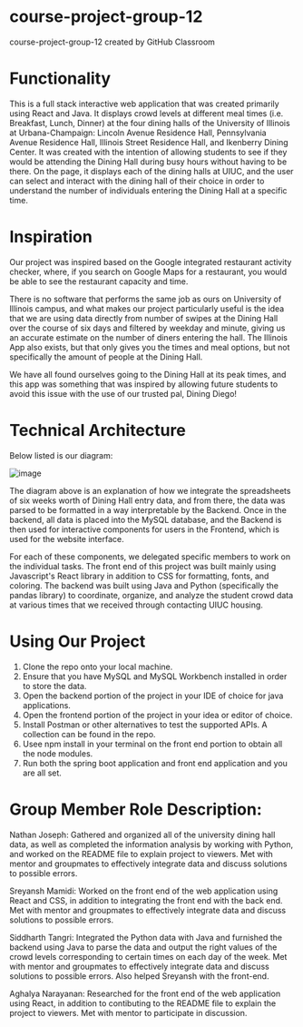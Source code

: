 # course-project-group-12
course-project-group-12 created by GitHub Classroom

# Functionality

This is a full stack interactive web application that was created primarily using React and Java. It displays crowd levels at different meal times (i.e. Breakfast, Lunch, Dinner) at the four dining halls of the University of Illinois at Urbana-Champaign: Lincoln Avenue Residence Hall, Pennsylvania Avenue Residence Hall, Illinois Street Residence Hall, and Ikenberry Dining Center. It was created with the intention of allowing students to see if they would be attending the Dining Hall during busy hours without having to be there. On the page, it displays each of the dining halls at UIUC, and the user can select and interact with the dining hall of their choice in order to understand the number of individuals entering the Dining Hall at a specific time.

# Inspiration

Our project was inspired based on the Google integrated restaurant activity checker, where, if you search on Google Maps for a restaurant, you would be able to see the restaurant capacity and time. 

There is no software that performs the same job as ours on University of Illinois campus, and what makes our project particularly useful is the idea that we are using data directly from number of swipes at the Dining Hall over the course of six days and filtered by weekday and minute, giving us an accurate estimate on the number of diners entering the hall. The Illinois App also exists, but that only gives you the times and meal options, but not specifically the amount of people at the Dining Hall.

We have all found ourselves going to the Dining Hall at its peak times, and this app was something that was inspired by allowing future students to avoid this issue with the use of our trusted pal, Dining Diego!

# Technical Architecture

Below listed is our diagram:

![image](https://user-images.githubusercontent.com/87607418/206287350-a06432a2-6fc0-4469-b95c-15dc50e023f2.png)

The diagram above is an explanation of how we integrate the spreadsheets of six weeks worth of Dining Hall entry data, and from there, the data was parsed to be formatted in a way interpretable by the Backend. Once in the backend, all data is placed into the MySQL database, and the Backend is then used for interactive components for users in the Frontend, which is used for the website interface.

For each of these components, we delegated specific members to work on the individual tasks.
The front end of this project was built mainly using Javascript's React library in addition to CSS for formatting, fonts, and coloring. The backend was built using Java and Python (specifically the pandas library) to coordinate, organize, and analyze the student crowd data at various times that we received through contacting UIUC housing.

# Using Our Project
1. Clone the repo onto your local machine.
2. Ensure that you have MySQL and MySQL Workbench installed in order to store the data.
3. Open the backend portion of the project in your IDE of choice for java applications.
4. Open the frontend portion of the project in your idea or editor of choice.
5. Install Postman or other alternatives to test the supported APIs. A collection can be found in the repo.
6. Usee npm install in your terminal on the front end portion to obtain all the node modules.
7. Run both the spring boot application and front end application and you are all set.

# Group Member Role Description:

Nathan Joseph: Gathered and organized all of the university dining hall data, as well as completed the information analysis by working with Python, and worked on the README file to explain project to viewers. Met with mentor and groupmates to effectively integrate data and discuss solutions to possible errors.

Sreyansh Mamidi: Worked on the front end of the web application using React and CSS, in addition to integrating the front end with the back end. Met with mentor and groupmates to effectively integrate data and discuss solutions to possible errors.

Siddharth Tangri: Integrated the Python data with Java and furnished the backend using Java to parse the data and output the right values of the crowd levels corresponding to certain times on each day of the week. Met with mentor and groupmates to effectively integrate data and discuss solutions to possible errors. Also helped Sreyansh with the front-end.

Aghalya Narayanan: Researched for the front end of the web application using React, in addition to contibuting to the README file to explain the project to viewers. Met with mentor to participate in discussion.
